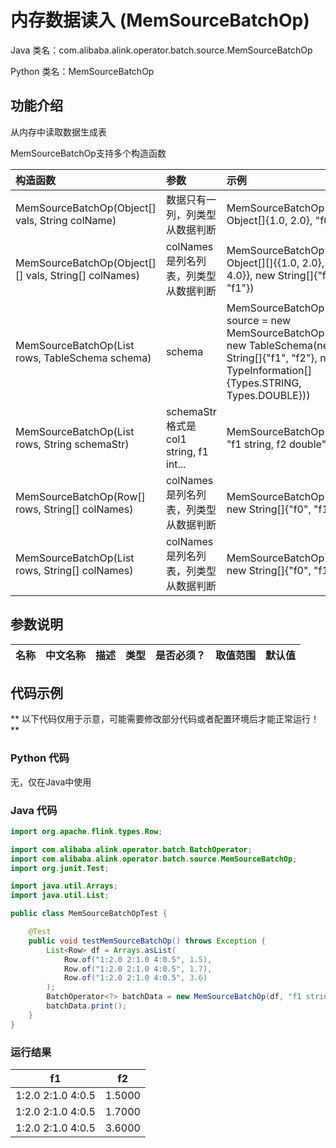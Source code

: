 # 内存数据读入 (MemSourceBatchOp)
Java 类名：com.alibaba.alink.operator.batch.source.MemSourceBatchOp

Python 类名：MemSourceBatchOp


## 功能介绍
从内存中读取数据生成表

MemSourceBatchOp支持多个构造函数

|构造函数|参数| 示例 |
|:------|:----|:----|
|MemSourceBatchOp(Object[] vals, String colName)|数据只有一列，列类型从数据判断| MemSourceBatchOp(new Object[]{1.0, 2.0}, "f0")
|MemSourceBatchOp(Object[][] vals, String[] colNames)|colNames是列名列表，列类型从数据判断|MemSourceBatchOp(new Object[][]{{1.0, 2.0}, {3.0, 4.0}}, new String[]{"f0", "f1"})
|MemSourceBatchOp(List <Row> rows, TableSchema schema)|schema|MemSourceBatchOp source = new MemSourceBatchOp(df, new TableSchema(new String[]{"f1", "f2"}, new TypeInformation[]{Types.STRING, Types.DOUBLE}))
|MemSourceBatchOp(List <Row> rows, String schemaStr)|schemaStr格式是col1 string, f1 int...|MemSourceBatchOp(df, "f1 string, f2  double")
|MemSourceBatchOp(Row[] rows, String[] colNames)|colNames是列名列表，列类型从数据判断|MemSourceBatchOp(rows, new String[]{"f0", "f1"})
|MemSourceBatchOp(List <Row> rows, String[] colNames)|colNames是列名列表，列类型从数据判断|MemSourceBatchOp(rows, new String[]{"f0", "f1"})

## 参数说明

| 名称 | 中文名称 | 描述 | 类型 | 是否必须？ | 取值范围 | 默认值 |
| --- | --- | --- | --- | --- | --- | --- |




## 代码示例

** 以下代码仅用于示意，可能需要修改部分代码或者配置环境后才能正常运行！**

### Python 代码
无，仅在Java中使用

### Java 代码
```java
import org.apache.flink.types.Row;

import com.alibaba.alink.operator.batch.BatchOperator;
import com.alibaba.alink.operator.batch.source.MemSourceBatchOp;
import org.junit.Test;

import java.util.Arrays;
import java.util.List;

public class MemSourceBatchOpTest {

	@Test
	public void testMemSourceBatchOp() throws Exception {
		List<Row> df = Arrays.asList(
			Row.of("1:2.0 2:1.0 4:0.5", 1.5),
			Row.of("1:2.0 2:1.0 4:0.5", 1.7),
			Row.of("1:2.0 2:1.0 4:0.5", 3.6)
		);
		BatchOperator<?> batchData = new MemSourceBatchOp(df, "f1 string, f2  double");
		batchData.print();
	}
}

```

### 运行结果

f1|f2
---|---
1:2.0 2:1.0 4:0.5|1.5000
1:2.0 2:1.0 4:0.5|1.7000
1:2.0 2:1.0 4:0.5|3.6000



